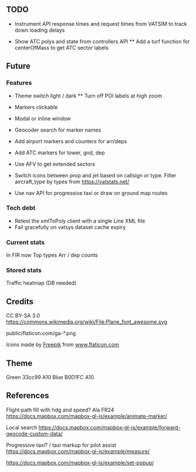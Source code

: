 ## TODO

* Instrument API response times and request times from VATSIM to track down loading delays

* Show ATC polys and state from controllers API
** Add a turf function for centerOfMass to get ATC sector labels


## Future

### Features

* Theme switch light / dark
** Turn off POI labels at high zoom

* Markers clickable
* Modal or inline window
* Geocoder search for marker names


* Add airport markers and counters for arr/deps
* Add ATC markers for tower, gnd, dep
* Use AFV to get extended sectors
* Switch icons between prop and jet based on callsign or type.
  Filter aircraft_type by types from https://vatstats.net/
* Use nav API for progressive taxi or draw on ground map routes

### Tech debt

* Retest the xmlToPoly client with a single Line XML file
* Fail gracefully on vatsys dataset cache expiry

### Current stats
In FIR now
Top types
Arr / dep counts

### Stored stats
Traffic heatmap (DB needed)

## Credits
CC BY-SA 3.0
https://commons.wikimedia.org/wiki/File:Plane_font_awesome.svg 

public/flaticon.com/ga-*.png
<div>Icons made by <a href="https://www.freepik.com" title="Freepik">Freepik</a> from <a href="https://www.flaticon.com/" title="Flaticon">www.flaticon.com</a></div>

## Theme

Green 33cc99 A10
Blue B0D1FC A10

## References

Flight path fill with hdg and speed? Ala FR24
https://docs.mapbox.com/mapbox-gl-js/example/animate-marker/

Local search
https://docs.mapbox.com/mapbox-gl-js/example/forward-geocode-custom-data/

Progressive taxi? / taxi markup for pilot assist
https://docs.mapbox.com/mapbox-gl-js/example/measure/

https://docs.mapbox.com/mapbox-gl-js/example/set-popup/